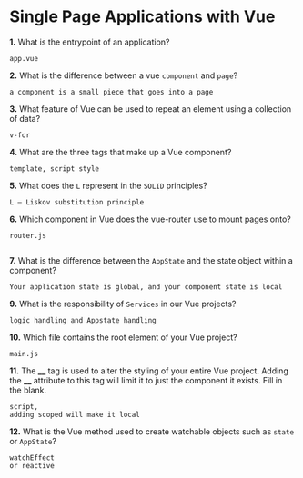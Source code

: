 # Single Page Applications with Vue

**1.** What is the entrypoint of an application?

<!-- enter you answer in the space below -->

```
app.vue

```

**2.** What is the difference between a vue `component` and `page`?

<!-- enter you answer in the space below -->

```
a component is a small piece that goes into a page

```

**3.** What feature of Vue can be used to repeat an element using a collection of data?

<!-- enter you answer in the space below -->

```
v-for

```

**4.** What are the three tags that make up a Vue component?

<!-- enter you answer in the space below -->

```
template, script style

```

**5.** What does the `L` represent in the `SOLID` principles?

<!-- enter you answer in the space below -->

```
L — Liskov substitution principle

```

**6.** Which component in Vue does the vue-router use to mount pages onto?

<!-- enter you answer in the space below -->

```
router.js


```

**7.** What is the difference between the `AppState` and the state object within a component?

<!-- enter you answer in the space below -->

```
Your application state is global, and your component state is local

```

**9.** What is the responsibility of `Services` in our Vue projects?

<!-- enter you answer in the space below -->

```
logic handling and Appstate handling

```

**10.** Which file contains the root element of your Vue project?

<!-- enter you answer in the space below -->

```
main.js
```

**11.** The **\_\_** tag is used to alter the styling of your entire Vue project. Adding the **\_\_** attribute to this tag will limit it to just the component it exists. Fill in the blank.

<!-- enter you answer in the space below -->

```
script,
adding scoped will make it local

```

**12.** What is the Vue method used to create watchable objects such as `state` or `AppState`?

<!-- enter you answer in the space below -->

```
watchEffect
or reactive

```
